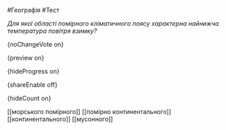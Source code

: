 #Географія #Тест

*Для якої області помірного кліматичного поясу характерна найнижча температура повітря взимку?*

{noChangeVote on}

{preview on}

{hideProgress on}

{shareEnable off}

{hideCount on}

[[морського помірного]]
[[помірно континентального]]
[[континентального]]
[[мусонного]]
